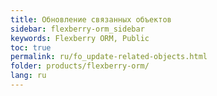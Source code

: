 ```yaml
---
title: Обновление связанных объектов
sidebar: flexberry-orm_sidebar
keywords: Flexberry ORM, Public
toc: true
permalink: ru/fo_update-related-objects.html
folder: products/flexberry-orm/
lang: ru
---
```


